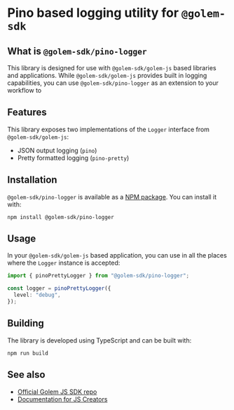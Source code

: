 # Pino based logging utility for `@golem-sdk`

## What is `@golem-sdk/pino-logger`

This library is designed for use with `@golem-sdk/golem-js` based libraries and applications. While `@golem-sdk/golem-js` provides built in logging capabilities, you can use `@golem-sdk/pino-logger` as an extension to your workflow to

## Features

This library exposes two implementations of the `Logger` interface from `@golem-sdk/golem-js`:

- JSON output logging (`pino`)
- Pretty formatted logging (`pino-pretty`)

## Installation

`@golem-sdk/pino-logger` is available as a [NPM package](https://www.npmjs.com/package/@golem-sdk/pino-logger). You can install it with:

```shell
npm install @golem-sdk/pino-logger
```

## Usage

In your `@golem-sdk/golem-js` based application, you can use in all the places where the `Logger` instance is accepted:

```ts
import { pinoPrettyLogger } from "@golem-sdk/pino-logger";

const logger = pinoPrettyLogger({
  level: "debug",
});
```

## Building

The library is developed using TypeScript and can be built with:

```shell
npm run build
```

## See also

- [Official Golem JS SDK repo](https://github.com/golemfactory/golem-js)
- [Documentation for JS Creators](https://docs.golem.network/docs/creators/javascript)
